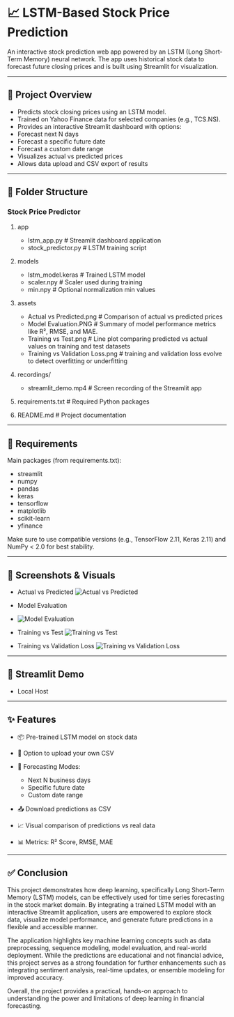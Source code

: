 # 📈 LSTM-Based Stock Price Prediction

An interactive stock prediction web app powered by an LSTM (Long Short-Term Memory) neural network. The app uses historical stock data to forecast future closing prices and is built using Streamlit for visualization.

---

## 🧠 Project Overview

-  Predicts stock closing prices using an LSTM model.
-  Trained on Yahoo Finance data for selected companies (e.g., TCS.NS).
-  Provides an interactive Streamlit dashboard with options:
  - Forecast next N days
  - Forecast a specific future date
  - Forecast a custom date range
-  Visualizes actual vs predicted prices
-  Allows data upload and CSV export of results

---

## 📁 Folder Structure

### Stock Price Predictor
1. app
   - lstm_app.py # Streamlit dashboard application
   - stock_predictor.py # LSTM training script

2. models
   - lstm_model.keras # Trained LSTM model
   - scaler.npy # Scaler used during training
   - min.npy # Optional normalization min values

3. assets
   - Actual vs Predicted.png # Comparison of actual vs predicted prices
   - Model Evaluation.PNG # Summary of model performance metrics like R², RMSE, and MAE.
   - Training vs Test.png # Line plot comparing predicted vs actual values on training and test datasets
   - Training vs Validation Loss.png # training and validation loss evolve to detect overfitting or underfitting
     
4. recordings/
   -  streamlit_demo.mp4 # Screen recording of the Streamlit app

5. requirements.txt # Required Python packages

6.  README.md # Project documentation
---
## 🧾 Requirements

Main packages (from requirements.txt):

- streamlit
- numpy
- pandas
- keras
- tensorflow
- matplotlib
- scikit-learn
- yfinance

Make sure to use compatible versions (e.g., TensorFlow 2.11, Keras 2.11) and NumPy < 2.0 for best stability.

---

## 📸 Screenshots & Visuals
- Actual vs Predicted ![Actual vs Predicted](https://github.com/user-attachments/assets/18d823da-229b-4f87-8dcf-1de6ff93dfdb)

- Model Evaluation
- ![Model Evaluation](https://github.com/user-attachments/assets/87664c4d-573c-4586-ab8f-97fc205cc6af)

- Training vs Test ![Training vs Test](https://github.com/user-attachments/assets/dd7cded5-cde7-4ed8-835f-989a2244ed18)

- Training vs Validation Loss ![Training vs Validation Loss](https://github.com/user-attachments/assets/c6c442c0-ed8f-467e-98cc-278767f200b6)


---
## 🎥 Streamlit Demo
- Local Host
---
## ✨ Features

- 📦 Pre-trained LSTM model on stock data

- 📂 Option to upload your own CSV

- 🔁 Forecasting Modes:
  - Next N business days
  - Specific future date
  - Custom date range

- 📤 Download predictions as CSV

- 📈 Visual comparison of predictions vs real data

- 📊 Metrics: R² Score, RMSE, MAE

---

## ✅ Conclusion

This project demonstrates how deep learning, specifically Long Short-Term Memory (LSTM) models, can be effectively used for time series forecasting in the stock market domain. By integrating a trained LSTM model with an interactive Streamlit application, users are empowered to explore stock data, visualize model performance, and generate future predictions in a flexible and accessible manner.

The application highlights key machine learning concepts such as data preprocessing, sequence modeling, model evaluation, and real-world deployment. While the predictions are educational and not financial advice, this project serves as a strong foundation for further enhancements such as integrating sentiment analysis, real-time updates, or ensemble modeling for improved accuracy.

Overall, the project provides a practical, hands-on approach to understanding the power and limitations of deep learning in financial forecasting.


